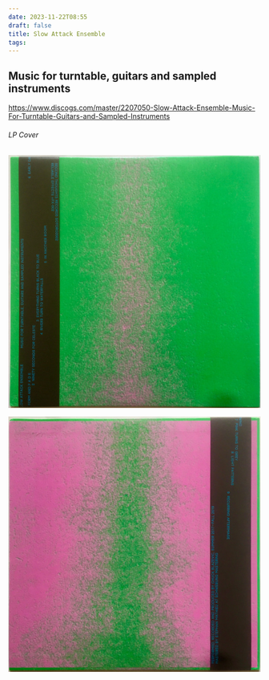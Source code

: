 ```yaml
---
date: 2023-11-22T08:55
draft: false
title: Slow Attack Ensemble
tags:
---
```


## Music for turntable, guitars and sampled instruments

https://www.discogs.com/master/2207050-Slow-Attack-Ensemble-Music-For-Turntable-Guitars-and-Sampled-Instruments

###### LP Cover

![](../attachment/vsc-paste/slow_attack_ensemble-231122090216.png)

![](../attachment/vsc-paste/slow_attack_ensemble-231122090323.png)